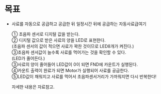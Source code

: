 # 목표
- 사료를 자동으로 공급하고 공급한 뒤 일정시간 뒤에 공급하는 자동사료급여기

  

    
  ① 초음파 센서로 디지털 값을 받는다.   
  ② 디지털 값으로 받은 사료의 양을 LED로 표현한다.  
  (초음파 센서의 값이 적으면 사료가 꽉찬 것이므로 LED8개가 켜진다.)  
  ③초음파 센서값이 늘수록 사료를 먹어가는 것을 확인할 수 있다.  
   (LED가 줄어든다.)   
  ③사료의 양이 줄어들어 LED값이 0이 되면 FND에 카운트가 실행된다.  
  ④카운트 출력이 완료가 되면 Motor가 실행되어 사료를 공급한다.  
  ⑤LED값이 채워지고 사료를 먹어서 초음파센서거리가 가까워지면 다시 반복한다!   


  자세한 내용은 자료참고.